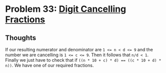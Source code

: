 # Problem 33: [Digit Cancelling Fractions](https://projecteuler.net/problem=33)

## Thoughts
If our resulting numerator and denominator are `1 <= n < d <= 9` and the number we are cancelling is `1 <= c <= 9`. Then it follows that `n/d < 1`. Finally we just have to check that if `((n * 10 + c) * d) == ((c * 10 + d) * n))`. We have one of our required fractions.